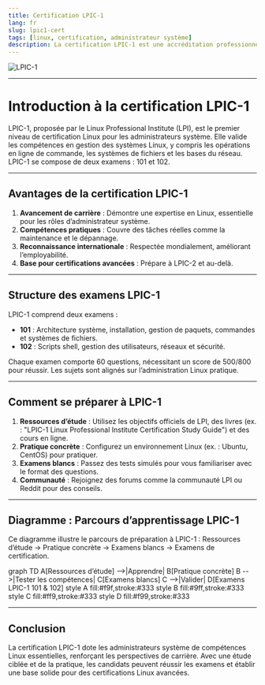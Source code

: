 ```yaml
---
title: Certification LPIC-1
lang: fr
slug: lpic1-cert
tags: [linux, certification, administrateur système]
description: La certification LPIC-1 est une accréditation professionnelle pour les administrateurs système Linux, validant les compétences de base en gestion de systèmes Linux.
---
```



![LPIC-1](https://www.lpi.org/wp-content/uploads/2023/05/LPIC-1-1.jpg)

---

# Introduction à la certification LPIC-1

LPIC-1, proposée par le Linux Professional Institute (LPI), est le premier niveau de certification Linux pour les administrateurs système. Elle valide les compétences en gestion des systèmes Linux, y compris les opérations en ligne de commande, les systèmes de fichiers et les bases du réseau. LPIC-1 se compose de deux examens : 101 et 102.

---

## Avantages de la certification LPIC-1

1. **Avancement de carrière** : Démontre une expertise en Linux, essentielle pour les rôles d’administrateur système.
2. **Compétences pratiques** : Couvre des tâches réelles comme la maintenance et le dépannage.
3. **Reconnaissance internationale** : Respectée mondialement, améliorant l’employabilité.
4. **Base pour certifications avancées** : Prépare à LPIC-2 et au-delà.

---
## Structure des examens LPIC-1

LPIC-1 comprend deux examens :
- **101** : Architecture système, installation, gestion de paquets, commandes et systèmes de fichiers.
- **102** : Scripts shell, gestion des utilisateurs, réseaux et sécurité.

Chaque examen comporte 60 questions, nécessitant un score de 500/800 pour réussir. Les sujets sont alignés sur l’administration Linux pratique.

---
## Comment se préparer à LPIC-1

1. **Ressources d’étude** : Utilisez les objectifs officiels de LPI, des livres (ex. : "LPIC-1 Linux Professional Institute Certification Study Guide") et des cours en ligne.
2. **Pratique concrète** : Configurez un environnement Linux (ex. : Ubuntu, CentOS) pour pratiquer.
3. **Examens blancs** : Passez des tests simulés pour vous familiariser avec le format des questions.
4. **Communauté** : Rejoignez des forums comme la communauté LPI ou Reddit pour des conseils.

---
## Diagramme : Parcours d’apprentissage LPIC-1

Ce diagramme illustre le parcours de préparation à LPIC-1 : Ressources d’étude → Pratique concrète → Examens blancs → Examens de certification.

<xaiArtifact artifact_id="a03f46aa-2e12-4e74-b36d-dd270bfd2046" artifact_version_id="5815a7bf-ebf9-4901-9647-de2f2b7acad5" title="parcours-lpic1.mmd" contentType="text/mermaid">
graph TD
    A[Ressources d’étude] -->|Apprendre| B[Pratique concrète]
    B -->|Tester les compétences| C[Examens blancs]
    C -->|Valider| D[Examens LPIC-1 101 & 102]
    style A fill:#f9f,stroke:#333
    style B fill:#9ff,stroke:#333
    style C fill:#ff9,stroke:#333
    style D fill:#f99,stroke:#333
</xaiArtifact>

---
## Conclusion

La certification LPIC-1 dote les administrateurs système de compétences Linux essentielles, renforçant les perspectives de carrière. Avec une étude ciblée et de la pratique, les candidats peuvent réussir les examens et établir une base solide pour des certifications Linux avancées.